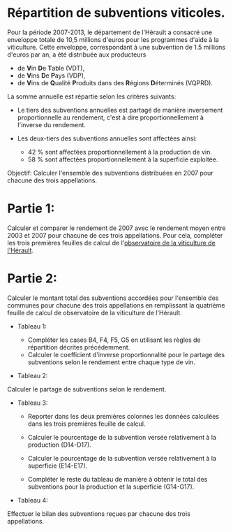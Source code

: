 Répartition de subventions viticoles.
====================================

Pour la période 2007-2013, le département de l'Hérault a consacré une enveloppe totale de 10,5 millions d'euros pour les programmes d'aide à la viticulture. Cette enveloppe, correspondant à une subvention de 1.5 millions d'euros par an, a été distribuée aux producteurs

- de **V**in **D**e **T**able (VDT),
- de **V**ins **D**e **P**ays (VDP),
- de **V**ins de **Q**ualité **P**roduits dans des **R**égions **D**éterminés (VQPRD).

<!-- *** -->

La somme annuelle est répartie selon les critères suivants:

- Le tiers des subventions annuelles est partagé de manière inversement proportionnelle au rendement, c'est à dire proportionnellement à l'inverse du rendement.

- Les deux-tiers des subventions annuelles sont affectées ainsi:
  - 42 % sont affectées proportionnellement à la production de vin.
  - 58 % sont affectées proportionnellement à la superficie exploitée.

Objectif: Calculer l'ensemble des subventions distribuées en 2007 pour chacune
des trois appellations.

Partie 1:
=========

Calculer et comparer le rendement de 2007 avec le rendement moyen entre 2003 et 2007 pour chacune de ces trois appellations. Pour cela, compléter les trois premières feuilles de calcul de l'[observatoire de la viticulture de l'Hérault](https://github.com/mathlorgues/MPS/raw/master/Alimentation/Activit%C3%A9%202/Subventions.ods).

Partie 2:
=========

Calculer le montant total des subventions accordées pour l'ensemble des communes pour chacune des trois appellations en remplissant la quatrième feuille de calcul de observatoire de la viticulture de l'Hérault.



- Tableau 1:

  - Compléter les cases B4, F4, F5, G5 en utilisant les règles de répartition décrites précédemment.
  - Calculer le coefficient d'inverse proportionnalité pour le partage des subventions selon le rendement entre chaque type de vin.

- Tableau 2:

Calculer le partage de subventions selon le rendement.

- Tableau 3:

  - Reporter dans les deux premières colonnes les données calculées dans les trois premières feuille de calcul.

  - Calculer le pourcentage de la subvention versée relativement à la production (D14-D17).

  - Calculer le pourcentage de la subvention versée relativement à la superficie (E14-E17).

  - Compléter le reste du tableau de manière à obtenir le total des subventions pour la production et la superficie (G14-G17).

- Tableau 4:

Effectuer le bilan des subventions reçues par chacune des trois appellations.
